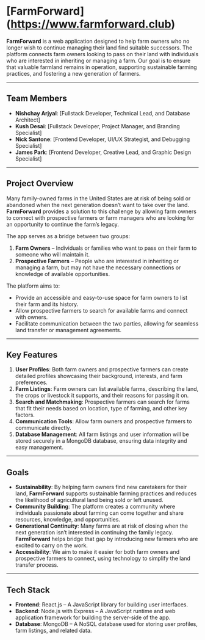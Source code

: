 # [FarmForward] (https://www.farmforward.club)

**FarmForward** is a web application designed to help farm owners who no longer wish to continue managing their land find suitable successors. The platform connects farm owners looking to pass on their land with individuals who are interested in inheriting or managing a farm. Our goal is to ensure that valuable farmland remains in operation, supporting sustainable farming practices, and fostering a new generation of farmers.

---

## Team Members

- **Nishchay Arjyal**: [Fullstack Developer, Technical Lead, and Database Architect]
- **Kush Desai**: [Fullstack Developer, Project Manager, and Branding Specialist]
- **Nick Santone**: [Frontend Developer, UI/UX Strategist, and Debugging Specialist]
- **James Park**: [Frontend Developer, Creative Lead, and Graphic Design Specialist]

---

## Project Overview

Many family-owned farms in the United States are at risk of being sold or abandoned when the next generation doesn’t want to take over the land. **FarmForward** provides a solution to this challenge by allowing farm owners to connect with prospective farmers or farm managers who are looking for an opportunity to continue the farm’s legacy.

The app serves as a bridge between two groups:
1. **Farm Owners** – Individuals or families who want to pass on their farm to someone who will maintain it.
2. **Prospective Farmers** – People who are interested in inheriting or managing a farm, but may not have the necessary connections or knowledge of available opportunities.

The platform aims to:
- Provide an accessible and easy-to-use space for farm owners to list their farm and its history.
- Allow prospective farmers to search for available farms and connect with owners.
- Facilitate communication between the two parties, allowing for seamless land transfer or management agreements.

---

## Key Features

1. **User Profiles**: Both farm owners and prospective farmers can create detailed profiles showcasing their background, interests, and farm preferences.
2. **Farm Listings**: Farm owners can list available farms, describing the land, the crops or livestock it supports, and their reasons for passing it on.
3. **Search and Matchmaking**: Prospective farmers can search for farms that fit their needs based on location, type of farming, and other key factors.
4. **Communication Tools**: Allow farm owners and prospective farmers to communicate directly.
5. **Database Management**: All farm listings and user information will be stored securely in a MongoDB database, ensuring data integrity and easy management.

---

## Goals

- **Sustainability**: By helping farm owners find new caretakers for their land, **FarmForward** supports sustainable farming practices and reduces the likelihood of agricultural land being sold or left unused.
- **Community Building**: The platform creates a community where individuals passionate about farming can come together and share resources, knowledge, and opportunities.
- **Generational Continuity**: Many farms are at risk of closing when the next generation isn’t interested in continuing the family legacy. **FarmForward** helps bridge that gap by introducing new farmers who are excited to carry on the work.
- **Accessibility**: We aim to make it easier for both farm owners and prospective farmers to connect, using technology to simplify the land transfer process.

---

## Tech Stack

- **Frontend**: React.js – A JavaScript library for building user interfaces.
- **Backend**: Node.js with Express – A JavaScript runtime and web application framework for building the server-side of the app.
- **Database**: MongoDB – A NoSQL database used for storing user profiles, farm listings, and related data.
